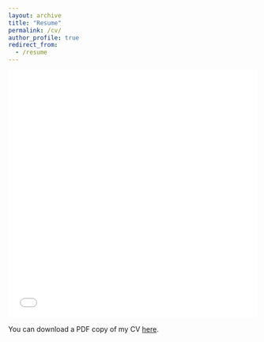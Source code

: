 ```yaml
---
layout: archive
title: "Resume"
permalink: /cv/
author_profile: true
redirect_from:
  - /resume
---
```


<iframe src="/files/pdf/Thomas_Resume.pdf" width="100%" height="500" frameborder="no" border="0" marginwidth="0" marginheight="0"></iframe>

You can download a PDF copy of my CV [here](/files/pdf/Thomas_Resume.pdf).

